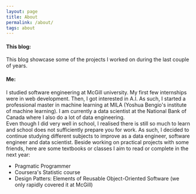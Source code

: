 ```yaml
---
layout: page
title: About
permalink: /about/
tags: about
---
```

#### This blog:
This blog showcase some of the projects I worked on during the last couple of years.

#### Me:
I studied software engineering at McGill university. My first few internships were in web development. Then, I got interested in A.I. As such, I started a professional master in machine learning at MILA (Yoshua Bengio's institute of machine learning). I am currently a data scientist at the National Bank of Canada where I also do a lot of data engineering.  
Even though I did very well in school, I realised there is still so much to learn and school does not sufficiently prepare you for work. As such, I decided to continue studying different subjects to improve as a data engineer, software engineer and data scientist. Beside working on practical projects with some friends, here are some textbooks or classes I aim to read or complete in the next year:
* Pragmatic Programmer
* Coursera's Statistic course
* Design Patters: Elements of Reusable Object-Oriented Software (we only rapidly covered it at McGill)


